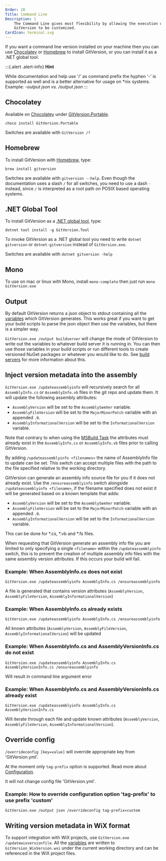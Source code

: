 ```yaml
---
Order: 20
Title: Command Line
Description: |
    The Command Line gives most flexibility by allowing the execution of
    GitVersion to be customized.
CardIcon: terminal.svg
---
```


If you want a command line version installed on your machine then you can use
[Chocolatey](http://chocolatey.org) or [Homebrew](https://brew.sh/) to install
GitVersion, or you can install it as a .NET global tool.

:::{.alert .alert-info}
**Hint**

While documentation and help use '/' as command prefix the hyphen '-'
is supported as well and is a better alternative for usage on \*nix systems.
Example: *-output json vs. /output json*
:::

## Chocolatey

Available on [Chocolatey](http://chocolatey.org) under [GitVersion.Portable](http://chocolatey.org/packages/GitVersion.Portable).

```shell
choco install GitVersion.Portable
```

Switches are available with `GitVersion /?`

## Homebrew

To install GitVersion with [Homebrew](https://brew.sh/), type:

```shell
brew install gitversion
```

Switches are available with `gitversion --help`. Even though the documentation
uses a slash `/` for all switches, you need to use a dash `-` instead, since `/`
is interpreted as a root path on POSIX based operating systems.

## .NET Global Tool

To install GitVersion as a [.NET global tool](https://docs.microsoft.com/en-us/dotnet/core/tools/global-tools#install-a-global-tool), type:

```shell
dotnet tool install -g GitVersion.Tool
```

To invoke GitVersion as a .NET global tool you need to write
`dotnet gitversion` or `dotnet-gitversion` instead of `GitVersion.exe`.

Switches are available with `dotnet gitversion -help`

## Mono

To use on mac or linux with Mono, install `mono-complete` then just run `mono GitVersion.exe`

## Output

By default GitVersion returns a json object to stdout containing all the
[variables](../more-info/variables) which GitVersion generates. This works
great if you want to get your build scripts to parse the json object then use
the variables, but there is a simpler way.

`GitVersion.exe /output buildserver` will change the mode of GitVersion to write
out the variables to whatever build server it is running in. You can then use
those variables in your build scripts or run different tools to create versioned
NuGet packages or whatever you would like to do. See [build servers](../build-server-support/build-server-support)
for more information about this.

## Inject version metadata into the assembly

`GitVersion.exe /updateassemblyinfo` will recursively search for all
`AssemblyInfo.cs` or `AssemblyInfo.vb` files in the git repo and update them.
It will update the following assembly attributes:

* `AssemblyVersion` will be set to the `AssemblySemVer` variable.
* `AssemblyFileVersion` will be set to the `MajorMinorPatch` variable with an
appended `.0`.
* `AssemblyInformationalVersion` will be set to the `InformationalVersion`
variable.

Note that contrary to when using the [MSBuild Task](msbuild-task) the
attributes must already exist in the `AssemblyInfo.cs` or `AssemblyInfo.vb`
files prior to calling GitVersion.

By adding `/updateassemblyinfo <filenames>` the name of AssemblyInfo file to
update can be set.  This switch can accept multiple files with the path to the
file specified relative to the working directory.

GitVersion can generate an assembly info source file for you if it does not
already exist.  Use the `/ensureassemblyinfo` switch alongside
`/updateassemblyinfo <filename>`, if the filename specified does not exist it
will be generated based on a known template that adds:

* `AssemblyVersion` will be set to the `AssemblySemVer` variable.
* `AssemblyFileVersion` will be set to the `MajorMinorPatch` variable with an
appended `.0`.
* `AssemblyInformationalVersion` will be set to the `InformationalVersion`
variable.

This can be done for *.cs, *.vb and *.fs files.

When requesting that GitVersion generate an assembly info file you are limited
to only specifying a single `<filename>` within the `/updateassemblyinfo`
switch, this is to prevent the creation of multiple assembly info files with the
same assembly version attributes.  If this occurs your build will fail.

### Example: When AssemblyInfo.cs does not exist

`GitVersion.exe /updateassemblyinfo AssemblyInfo.cs /ensureassemblyinfo`

A file is generated that contains version attributes (`AssemblyVersion`,
`AssemblyFileVersion`, `AssemblyInformationalVersion`)

### Example: When AssemblyInfo.cs already exists

`GitVersion.exe /updateassemblyinfo AssemblyInfo.cs /ensureassemblyinfo`

All known attributes (`AssemblyVersion`, `AssemblyFileVersion`,
`AssemblyInformationalVersion`) will be updated

### Example: When AssemblyInfo.cs and AssemblyVersionInfo.cs do not exist

`GitVersion.exe /updateassemblyinfo AssemblyInfo.cs AssemblyVersionInfo.cs /ensureassemblyinfo`

Will result in command line argument error

### Example: When AssemblyInfo.cs and AssemblyVersionInfo.cs already exist

`GitVersion.exe /updateassemblyinfo AssemblyInfo.cs AssemblyVersionInfo.cs`

Will iterate through each file and update known attributes (`AssemblyVersion`,
`AssemblyFileVersion`, `AssemblyInformationalVersion`).

## Override config

`/overrideconfig [key=value]` will override appropriate key from 'GitVersion.yml'.

At the moment only `tag-prefix` option is supported. Read more about [Configuration](../configuration).

It will not change config file 'GitVersion.yml'.

### Example: How to override configuration option 'tag-prefix' to use prefix 'custom'

`GitVersion.exe /output json /overrideconfig tag-prefix=custom`

## Writing version metadata in WiX format

To support integration with WiX projects, use `GitVersion.exe /updatewixversionfile`.
All the [variables](../more-info/variables) are written to
`GitVersion_WixVersion.wxi` under the current working directory and can be
referenced in the WiX project files.
